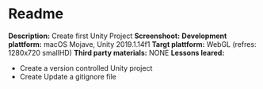 # Readme

**Description:**
Create first Unity Project
**Screenshoot:**
**Development plattform:**
macOS Mojave, Unity 2019.1.14f1
**Targt plattform:**
WebGL (refres: 1280x720 smallHD)
**Third party materials:**
NONE
**Lessons leared:**
 - Create a version controlled Unity project
 - Create Update a gitignore file
